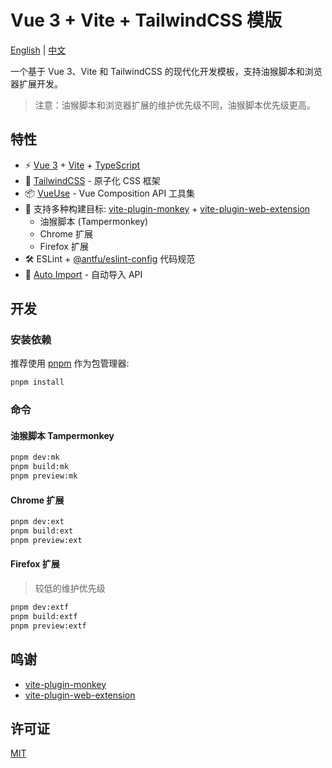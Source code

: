 # Vue 3 + Vite + TailwindCSS 模版

[English](README.md) | [中文](README_CN.md)

一个基于 Vue 3、Vite 和 TailwindCSS 的现代化开发模板，支持油猴脚本和浏览器扩展开发。

> 注意：油猴脚本和浏览器扩展的维护优先级不同，油猴脚本优先级更高。

## 特性

- ⚡️ [Vue 3](https://vuejs.org/) + [Vite](https://vitejs.dev/) + [TypeScript](https://www.typescriptlang.org/)
- 🎨 [TailwindCSS](https://tailwindcss.com/) - 原子化 CSS 框架
- 📦 [VueUse](https://vueuse.org/) - Vue Composition API 工具集
- 🔧 支持多种构建目标: [vite-plugin-monkey](https://github.com/lisonge/vite-plugin-monkey) + [vite-plugin-web-extension](https://github.com/aklinker1/vite-plugin-web-extension)
  - 油猴脚本 (Tampermonkey)
  - Chrome 扩展
  - Firefox 扩展
- 🛠️ ESLint + [@antfu/eslint-config](https://github.com/antfu/eslint-config) 代码规范
- 🔄 [Auto Import](https://github.com/antfu/unplugin-auto-import) - 自动导入 API

## 开发

### 安装依赖

推荐使用 [pnpm](https://pnpm.io/) 作为包管理器:

```bash
pnpm install
```

### 命令

#### 油猴脚本 Tampermonkey
```bash
pnpm dev:mk
pnpm build:mk
pnpm preview:mk
```
#### Chrome 扩展
```bash
pnpm dev:ext
pnpm build:ext
pnpm preview:ext
```

#### Firefox 扩展

> 较低的维护优先级

```bash
pnpm dev:extf
pnpm build:extf
pnpm preview:extf
```

## 鸣谢

- [vite-plugin-monkey](https://github.com/lisonge/vite-plugin-monkey)
- [vite-plugin-web-extension](https://github.com/aklinker1/vite-plugin-web-extension)

## 许可证

[MIT](./LICENSE)
